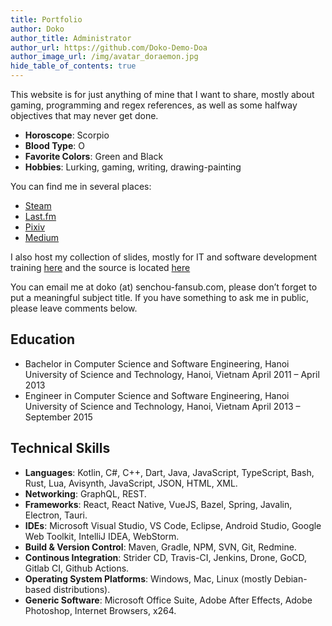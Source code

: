 ```yaml
---
title: Portfolio
author: Doko
author_title: Administrator
author_url: https://github.com/Doko-Demo-Doa
author_image_url: /img/avatar_doraemon.jpg
hide_table_of_contents: true
---
```


This website is for just anything of mine that I want to share, mostly about gaming, programming and regex references, as well as some halfway objectives that may never get done.

- __Horoscope__: Scorpio
- __Blood Type__: O
- __Favorite Colors__: Green and Black
- __Hobbies__: Lurking, gaming, writing, drawing-painting

You can find me in several places:

- [Steam](https://steamcommunity.com/id/doko/)
- [Last.fm](https://www.last.fm/user/Doko_Demo_Doa)
- [Pixiv](https://www.pixiv.net/member.php?id=3997979)
- [Medium](https://doko-demo-doa.medium.com/)

I also host my collection of slides, mostly for IT and software development training [here](https://it-slides.aniviet.com/) and the source is located [here](https://github.com/Doko-Demo-Doa/slides)

You can email me at doko (at) senchou-fansub.com, please don’t forget to put a meaningful subject title.
If you have something to ask me in public, please leave comments below.

## Education

- Bachelor in Computer Science and Software Engineering, Hanoi University of Science and Technology, Hanoi, Vietnam April 2011 – April 2013
- Engineer in Computer Science and Software Engineering, Hanoi University of Science and Technology, Hanoi, Vietnam April 2013 – September 2015

## Technical Skills
- __Languages__: Kotlin, C#, C++, Dart, Java, JavaScript, TypeScript, Bash, Rust, Lua, Avisynth, JavaScript, JSON, HTML, XML.
- __Networking__: GraphQL, REST.
- __Frameworks__: React, React Native, VueJS, Bazel, Spring, Javalin, Electron, Tauri.
- __IDEs__: Microsoft Visual Studio, VS Code, Eclipse, Android Studio, Google Web Toolkit, IntelliJ IDEA, WebStorm.
- __Build & Version Control__: Maven, Gradle, NPM, SVN, Git, Redmine.
- __Continous Integration__: Strider CD, Travis-CI, Jenkins, Drone, GoCD, Gitlab CI, Github Actions.
- __Operating System Platforms__: Windows, Mac, Linux (mostly Debian-based distributions).
- __Generic Software__: Microsoft Office Suite, Adobe After Effects, Adobe Photoshop, Internet Browsers, x264.